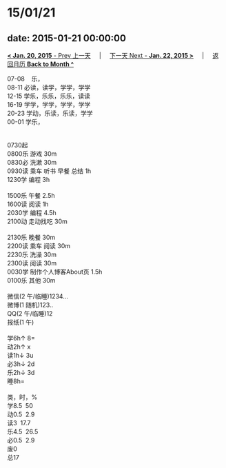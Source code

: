 # 15/01/21

date: 2015-01-21 00:00:00
---
[**< Jan. 20, 2015** - Prev 上一天](/lifelogs/2015/01/d20.html) &nbsp; &nbsp; | &nbsp; &nbsp; [下一天 Next - **Jan. 22, 2015 >**](/lifelogs/2015/01/d22.html) &nbsp; &nbsp; |  &nbsp; &nbsp; [返回月历 **Back to Month ^**](/lifelogs/2015/01/index.html)
<br/><div>07-08    乐，<br/>08-11 必读，读学，学学，学学<br/>12-15 学乐，乐乐，乐乐，读读<br/>16-19 学学，学学，学学，学学<br/>20-23 学动，乐读，乐读，学学</div><div>00-01 学乐，<br/> <div><br/></div>0730起<br/>0800乐 游戏 30m<br/>0830必 洗漱 30m<br/>0930读 乘车 听书 早餐 总结 1h<br/>1230学 编程 3h<div><br/></div>1500乐 午餐 2.5h<br/>1600读 阅读 1h</div><div>2030学 编程 4.5h</div><div><div>2100动 走动找吃 30m</div><div><br/></div><div>2130乐 晚餐 30m</div><div>2200读 乘车 阅读 30m</div><div>2230乐 洗澡 30m</div><div>2300读 阅读 30m</div><div>0030学 制作个人博客About页 1.5h</div><div>0100乐 其他 30m</div><div><br/></div>微信(2 午/临睡)1234...<br/>微博(1 随机)123..<br/>QQ(2 午/临睡)12<br/>报纸(1 午)<div><br/></div>学6h↑ 8=<br/>动2h↑ x<br/>读1h↓ 3u<br/>必3h↓ 2d<br/>乐2h↓ 3d<br/>睡8h=<div><br/></div>类，时，%<br/>学8.5  50<br/>动0.5  2.9<br/>读3  17.7<br/>乐4.5  26.5<br/>必0.5  2.9<br/>废0<br/>总17</div>
